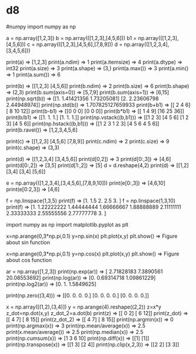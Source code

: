 # d8
#numpy
import numpy as np

a = np.array([1,2,3])
b = np.array(([1,2,3],[4,5,6]))
b1 = np.array(([1,2,3],[4,5,6]))
c = np.array(([1,2,3],[4,5,6],[7,8,9]))
d = np.array(([1,2,3,4],[3,4,5,6]))


print(a) => [1,2,3]
print(a.ndim) => 1
print(a.itemsize) => 4
print(a.dtype) => int32
print(a.size) => 3
print(a.shape) => (3,)
print(a.max()) => 3
print(a.min() => 1
print(a.sum()) => 6

print(b) => [[1,2,3]
             [4,5,6]]
print(b.ndim) => 2
print(b.size) => 6
print(b.shape) => (2,3)
print(b.sum(axis=0)) => [5,7,9]
print(b.sum(axis=1)) => [6,15]
print(np.sqrt(b)) => [[1.         1.41421356 1.73205081]
                      [2.         2.23606798 2.44948974]]
print(np.std(b)) => 1.707825127659933
print(b+b1) => [[ 2  4  6]
               [ 8 10 12]]
print(b-b1) => [[0 0 0]
               [0 0 0]]
print(b*b1) => [[ 1  4  9]
               [16 25 36]]
print(b/b1) => [[1. 1. 1.]
               [1. 1. 1.]]
print(np.vstack((b,b1))) => [[1 2 3]
                             [4 5 6]
                             [1 2 3]
                             [4 5 6]]
print(np.hstack((b,b1))) => [[1 2 3 1 2 3]
                             [4 5 6 4 5 6]]
print(b.ravel()) => [1,2,3,4,5,6]

print(c) => [[1,2,3]
             [4,5,6]
             [7,8,9]]
print(c.ndim) => 2
print(c.size) => 9
print(c.shape) => (3,3)

print(d) => [[1,2,3,4]
             [3,4,5,6]]
print(d[0,2]) => 3
print(d[0:,3]) => [4,6]
print(d[0:,2]) => [3,5]
print(d[1:,2]) => [5]
d = d.reshape(4,2)
print(d) => [[1,2]
             [3,4]
             [3,4]
             [5,6]]

e = np.array(([1,2,3,4],[3,4,5,6],[7,8,9,10]))
print(e[0:,3]) => [4,6,10]
print(e[0:2,3]) => [4,6]

f = np.linspace(1,3,5)
print(f) => [1.  1.5 2.  2.5 3. ]
f = np.linspace(1,3,10)
print(f) => [1.         1.22222222 1.44444444 1.66666667 1.88888889 2.11111111
2.33333333 2.55555556 2.77777778 3.        ]
 
 
import numpy as np
import matplotlib.pyplot as plt
 
x=np.arange(0,3*np.pi,0.1)
y=np.sin(x)
plt.plot(x,y)
plt.show() => Figure about sin function
 
x=np.arange(0,3*np.pi,0.1)
y=np.cos(x)
plt.plot(x,y)
plt.show() => Figure about cos function
 
ar = np.array([1,2,3])
print(np.exp(ar)) => [ 2.71828183  7.3890561  20.08553692]
print(np.log(ar)) => [0.         0.69314718 1.09861229]
print(np.log2(ar)) => [0.        1.        1.5849625]

print(np.zero((3,4))) => [[0. 0. 0. 0.]
                          [0. 0. 0. 0.]
                          [0. 0. 0. 0.]]

x = np.array([(1,2),(3,4)])
y = np.arange(4).reshape((2,2))
z=x*y
z_dot=np.dot(x,y)
z_dot_2=a.dot(b)
print(z) => [[ 0  2]
             [ 6 12]]
print(z_dot) => [[ 4  7]
                 [ 8 15]]
print(z_dot_2) => [[ 4  7]
                 [ 8 15]]
print(np.argmin(x)) => 0
print(np.argmax(x)) => 3
print(np.mean/average(x)) => 2.5
print(x.mean/average()) => 2.5
print(np.median(x)) => 2.5
print(np.cumsum(x)) => [1 3 6 10]
print(np.diff(x)) =>  [[1]
                       [1]]
print(np.transpose(x)) => [[1 3]
                           [2 4]]
print(np.clip(x,2,3)) => [[2 2]
                          [3 3]]
